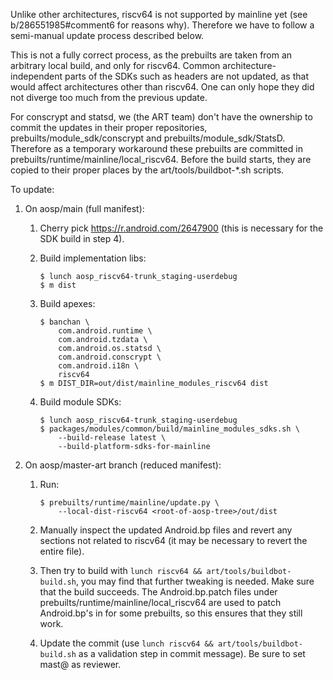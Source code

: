 Unlike other architectures, riscv64 is not supported by mainline yet
(see b/286551985#comment6 for reasons why). Therefore we have to follow a
semi-manual update process described below.

This is not a fully correct process, as the prebuilts are taken from an
arbitrary local build, and only for riscv64. Common architecture-independent
parts of the SDKs such as headers are not updated, as that would affect
architectures other than riscv64. One can only hope they did not diverge too
much from the previous update.

For conscrypt and statsd, we (the ART team) don't have the ownership to commit
the updates in their proper repositories, prebuilts/module_sdk/conscrypt and
prebuilts/module_sdk/StatsD. Therefore as a temporary workaround these prebuilts
are committed in prebuilts/runtime/mainline/local_riscv64. Before the build
starts, they are copied to their proper places by the art/tools/buildbot-*.sh
scripts.

To update:

1. On aosp/main (full manifest):

   1. Cherry pick https://r.android.com/2647900 (this is necessary for the SDK
      build in step 4).

   2. Build implementation libs:
      ```
      $ lunch aosp_riscv64-trunk_staging-userdebug
      $ m dist
      ```

   3. Build apexes:
      ```
      $ banchan \
          com.android.runtime \
          com.android.tzdata \
          com.android.os.statsd \
          com.android.conscrypt \
          com.android.i18n \
          riscv64
      $ m DIST_DIR=out/dist/mainline_modules_riscv64 dist
      ```

   4. Build module SDKs:
      ```
      $ lunch aosp_riscv64-trunk_staging-userdebug
      $ packages/modules/common/build/mainline_modules_sdks.sh \
          --build-release latest \
          --build-platform-sdks-for-mainline
      ```

2. On aosp/master-art branch (reduced manifest):

   1. Run:
      ```
      $ prebuilts/runtime/mainline/update.py \
          --local-dist-riscv64 <root-of-aosp-tree>/out/dist
      ```

   2. Manually inspect the updated Android.bp files and revert any sections not
      related to riscv64 (it may be necessary to revert the entire file).

   3. Then try to build with `lunch riscv64 && art/tools/buildbot-build.sh`, you
      may find that further tweaking is needed. Make sure that the build
      succeeds. The Android.bp.patch files under
      prebuilts/runtime/mainline/local_riscv64 are used to patch Android.bp's in
      for some prebuilts, so this ensures that they still work.

   4. Update the commit (use `lunch riscv64 && art/tools/buildbot-build.sh` as a
      validation step in commit message). Be sure to set mast@ as reviewer.
